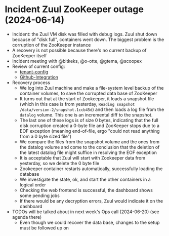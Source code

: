 # Incident Zuul ZooKeeper outage (2024-06-14)

- Incident: the Zuul VM disk was filled with debug logs. Zuul shut down because of "disk full", containers went down. The biggest problem is the corruption of the ZooKeeper instance
- A recovery is not possible because there's no current backup of ZooKeeper itself
- Incident meeting with @bitkeks, @o-otte, @gtema, @scoopex
- Review of current config:
    - [tenant-config](https://github.com/SovereignCloudStack/zuul/blob/105dbf38033ab279c5d8780679fb9d873a9dc657/ansible/roles/zuul/defaults/main.yml#L92C1-L93C1)
    - [Github-Integration](https://github.com/SovereignCloudStack/zuul-config/blob/main/zuul.d/gh_pipelines.yaml) 
- Recovery process
    - We log into Zuul machine and make a file-system level backup of the container volumes, to save the corrupted data base of ZooKeeper
    - It turns out that at the start of Zookeeper, it loads a snapshot file (which in this case is from yesterday, `Reading snapshot /data/version-2/snapshot.1ccb45d`) and then loads a log file from the `datalog` volume. This one is an incremental diff to the snapshot.
    - The last one of these logs is of size 0 bytes, indicating that the full disk corruption created a 0-byte file and ZooKeeper stops due to a EOF exception (meaning end-of-file, ergo "could not read anything from a 0 byte sized file")
    - We compare the files from the snapshot volume and the ones from the datalog volume and come to the conclusion that the deletion of the latest datalog file might suffice in resolving the EOF exception
    - It is acceptable that Zuul will start with Zookeeper data from yesterday, so we delete the 0 byte file
    - Zookeeper container restarts automatically, successfully loading the database
    - We investigate the state, ok, and start the other containers in a logical order
    - Checking the web frontend is successful, the dashboard shows some pending jobs
    - If there would be any decryption errors, Zuul would indicate it on the dashboard
- TODOs will be talked about in next week's Ops call (2024-06-20) (see agenda there)
    - Even though we could recover the data base, changes to the setup must be followed up on
